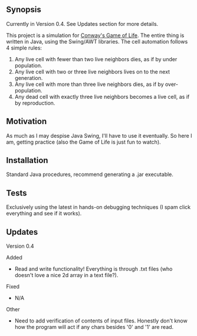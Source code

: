 ## Synopsis

Currently in Version 0.4. See Updates section for more details.

This project is a simulation for [Conway's Game of Life](https://en.wikipedia.org/wiki/Conway%27s_Game_of_Life). The entire thing is written in Java, using the Swing/AWT libraries. The cell automation follows 4 simple rules:
1. Any live cell with fewer than two live neighbors dies, as if by under population.
2. Any live cell with two or three live neighbors lives on to the next generation.
3. Any live cell with more than three live neighbors dies, as if by over-population.
4. Any dead cell with exactly three live neighbors becomes a live cell, as if by reproduction.

## Motivation

As much as I may despise Java Swing, I'll have to use it eventually. So here I am, getting practice (also the Game of Life is just fun to watch).

## Installation

Standard Java procedures, recommend generating a .jar executable.

## Tests

Exclusively using the latest in hands-on debugging techniques (I spam click everything and see if it works).

## Updates

Version 0.4

Added
- Read and write functionality! Everything is through .txt files (who doesn't love a nice 2d array in a text file?).

Fixed
- N/A

Other
- Need to add verification of contents of input files. Honestly don't know how the program will act if any chars besides '0' and '1' are read.